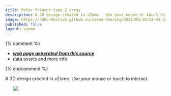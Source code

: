 ```yaml
---
title: Polar Triacon type 2 array
description: A 3D design created in vZome.  Use your mouse or touch to interact.
image: https://John-Kostick.github.io/vzome-sharing/2022/05/10/12-54-32-Polar-Triacon-type-2-array/Polar-Triacon-type-2-array.png
published: false
layout: vzome
---
```


{% comment %}
 - [***web page generated from this source***](<https://John-Kostick.github.io/vzome-sharing/2022/05/10/Polar-Triacon-type-2-array-12-54-32.html>)
 - [data assets and more info](<https://github.com/John-Kostick/vzome-sharing/tree/main/2022/05/10/12-54-32-Polar-Triacon-type-2-array/>)
 
{% endcomment %}

A 3D design created in vZome.  Use your mouse or touch to interact.

<vzome-viewer style="width: 87%; height: 60vh; margin: 5%"
       src="https://John-Kostick.github.io/vzome-sharing/2022/05/10/12-54-32-Polar-Triacon-type-2-array/Polar-Triacon-type-2-array.vZome" >
  <img src="https://John-Kostick.github.io/vzome-sharing/2022/05/10/12-54-32-Polar-Triacon-type-2-array/Polar-Triacon-type-2-array.png" />
</vzome-viewer>